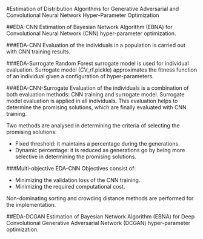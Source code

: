 #Estimation of Distribution Algorithms for Generative Adversarial and Convolutional Neural Network Hyper-Parameter Optimization

##EDA-CNN
Estimation of Bayesian Network Algorithm (EBNA) for Convolutional Neural Network (CNN) hyper-parameter optimization. 

###EDA-CNN
Evaluation of the individuals in a population is carried out with CNN training results.

###EDA-Surrogate
Random Forest surrogate model is used for individual evaluation. Surrogate model (CV_rf.pickle) approximates the fitness function of an individual given a configuration of hyper-parameters.

###EDA-CNN-Surrogate
Evaluation of the individuals is a combination of both evaluation methods: CNN training and surrogate model. 
Surrogate model evaluation is applied in all individuals. This evaluation helps to determine the promising solutions, which are finally evaluated with CNN training. 

Two methods are analysed in determining the criteria of selecting the promising solutions:
* Fixed threshold: it maintains a percentage during the generations.
* Dynamic percentage: it is reduced as generations go by being more selective in determining the promising solutions. 

###Multi-objective EDA-CNN
Objectives consist of:
* Minimizing the validation loss of the CNN training.
* Minimizing the required computational cost.

Non-dominating sorting and crowding distance methods are performed for the implementation. 

##EDA-DCGAN
Estimation of Bayesian Network Algorithm (EBNA) for Deep Convolutional Generative Adversarial Network (DCGAN) hyper-parameter optimization. 